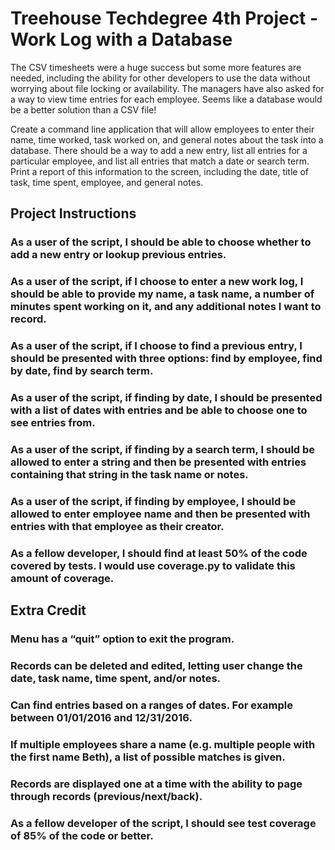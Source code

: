 # Treehouse Techdegree 4th Project - Work Log with a Database

The CSV timesheets were a huge success but some more features are needed, including the ability for other developers to use the data without worrying about file locking or availability. The managers have also asked for a way to view time entries for each employee. Seems like a database would be a better solution than a CSV file!

Create a command line application that will allow employees to enter their name, time worked, task worked on, and general notes about the task into a database. There should be a way to add a new entry, list all entries for a particular employee, and list all entries that match a date or search term. Print a report of this information to the screen, including the date, title of task, time spent, employee, and general notes.

## Project Instructions

### As a user of the script, I should be able to choose whether to add a new entry or lookup previous entries.

### As a user of the script, if I choose to enter a new work log, I should be able to provide my name, a task name, a number of minutes spent working on it, and any additional notes I want to record.

### As a user of the script, if I choose to find a previous entry, I should be presented with three options: find by employee, find by date, find by search term.

### As a user of the script, if finding by date, I should be presented with a list of dates with entries and be able to choose one to see entries from.

### As a user of the script, if finding by a search term, I should be allowed to enter a string and then be presented with entries containing that string in the task name or notes.

### As a user of the script, if finding by employee, I should be allowed to enter employee name and then be presented with entries with that employee as their creator.

### As a fellow developer, I should find at least 50% of the code covered by tests. I would use coverage.py to validate this amount of coverage.

## Extra Credit

### Menu has a “quit” option to exit the program.

### Records can be deleted and edited, letting user change the date, task name, time spent, and/or notes.

### Can find entries based on a ranges of dates. For example between 01/01/2016 and 12/31/2016.

### If multiple employees share a name (e.g. multiple people with the first name Beth), a list of possible matches is given.

### Records are displayed one at a time with the ability to page through records (previous/next/back).

### As a fellow developer of the script, I should see test coverage of 85% of the code or better.
